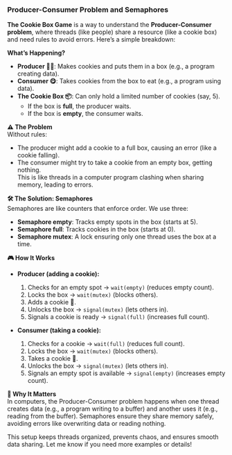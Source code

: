 ### Producer-Consumer Problem and Semaphores

**The Cookie Box Game** is a way to understand the **Producer-Consumer problem**, where threads (like people) share a resource (like a cookie box) and need rules to avoid errors. Here’s a simple breakdown:

**What’s Happening?**  
- **Producer 👨‍🍳**: Makes cookies and puts them in a box (e.g., a program creating data).  
- **Consumer 😋**: Takes cookies from the box to eat (e.g., a program using data).  
- **The Cookie Box 📦**: Can only hold a limited number of cookies (say, 5).  
  - If the box is **full**, the producer waits.  
  - If the box is **empty**, the consumer waits.

**⚠️ The Problem**  
Without rules:  
- The producer might add a cookie to a full box, causing an error (like a cookie falling).  
- The consumer might try to take a cookie from an empty box, getting nothing.  
This is like threads in a computer program clashing when sharing memory, leading to errors.

**🛠️ The Solution: Semaphores**  
Semaphores are like counters that enforce order. We use three:  
- **Semaphore empty**: Tracks empty spots in the box (starts at 5).  
- **Semaphore full**: Tracks cookies in the box (starts at 0).  
- **Semaphore mutex**: A lock ensuring only one thread uses the box at a time.

**🎮 How It Works**  
- **Producer (adding a cookie):**  
  1. Checks for an empty spot → `wait(empty)` (reduces empty count).  
  2. Locks the box → `wait(mutex)` (blocks others).  
  3. Adds a cookie 🍪.  
  4. Unlocks the box → `signal(mutex)` (lets others in).  
  5. Signals a cookie is ready → `signal(full)` (increases full count).  

- **Consumer (taking a cookie):**  
  1. Checks for a cookie → `wait(full)` (reduces full count).  
  2. Locks the box → `wait(mutex)` (blocks others).  
  3. Takes a cookie 🍪.  
  4. Unlocks the box → `signal(mutex)` (lets others in).  
  5. Signals an empty spot is available → `signal(empty)` (increases empty count).

**🧠 Why It Matters**  
In computers, the Producer-Consumer problem happens when one thread creates data (e.g., a program writing to a buffer) and another uses it (e.g., reading from the buffer). Semaphores ensure they share memory safely, avoiding errors like overwriting data or reading nothing.

This setup keeps threads organized, prevents chaos, and ensures smooth data sharing. Let me know if you need more examples or details!
